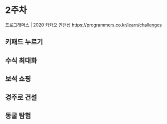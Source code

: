 # 2주차
프로그래머스 | 2020 카카오 인턴십
https://programmers.co.kr/learn/challenges
## 키패드 누르기
## 수식 최대화
## 보석 쇼핑
## 경주로 건설
## 동굴 탐험
